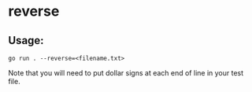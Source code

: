 # reverse

## Usage:
```
go run . --reverse=<filename.txt>
```
Note that you will need to put dollar signs at each end of line in your test file.
